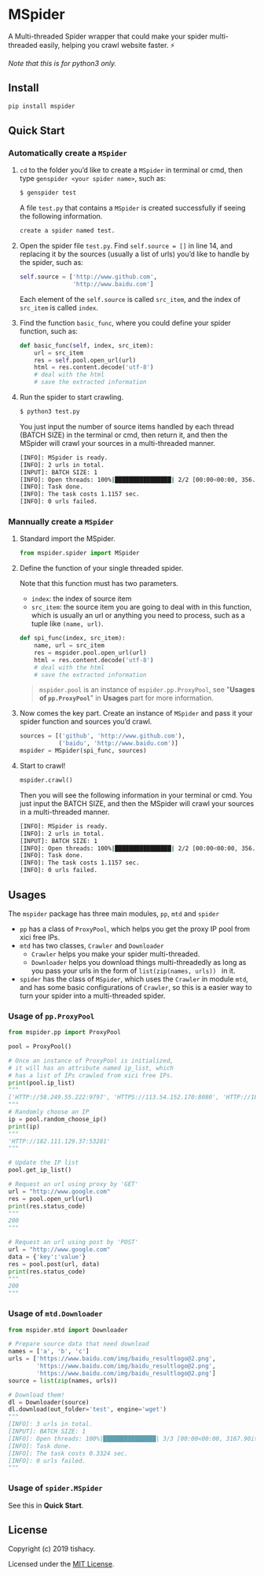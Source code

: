 # MSpider

A Multi-threaded Spider wrapper that could make your spider multi-threaded easily, helping you crawl website faster. :zap:

*Note that this is for python3 only.*

## Install

```bash
pip install mspider
```

## Quick Start

### Automatically create a `MSpider` 

1. `cd` to the folder you’d like to create a `MSpider` in terminal or cmd, then type `genspider <your spider name>`, such as:

   ```bash
   $ genspider test
   ```

   A file `test.py` that contains a `MSpider` is created successfully if seeing the following information.

   ```bash
   create a spider named test.
   ```

2. Open the spider file `test.py`. Find `self.source = []` in line 14, and replacing it by the sources (usually a list of urls) you’d like to handle by the spider, such as:

   ```python
   self.source = ['http://www.github.com',
                  'http://www.baidu.com']
   ```

   Each element of the `self.source` is called `src_item`, and the index of `src_item` is called `index`.

3. Find the function `basic_func`, where you could define your spider function, such as:

   ```python
   def basic_func(self, index, src_item):
       url = src_item
       res = self.pool.open_url(url)
       html = res.content.decode('utf-8')
       # deal with the html
       # save the extracted information
   ```

4. Run the spider to start crawling.

   ```bash
   $ python3 test.py
   ```

   You just input the number of source items handled by each thread (BATCH SIZE) in the terminal or cmd, then return it, and then the MSpider will crawl your sources in a multi-threaded manner.

   ```bash
   [INFO]: MSpider is ready.
   [INFO]: 2 urls in total.
   [INPUT]: BATCH SIZE: 1
   [INFO]: Open threads: 100%|████████████████| 2/2 [00:00<00:00, 356.36it/s]
   [INFO]: Task done.
   [INFO]: The task costs 1.1157 sec.
   [INFO]: 0 urls failed.
   ```

### Mannually create a `MSpider`

1. Standard import the MSpider.

   ```python
   from mspider.spider import MSpider
   ```

2. Define the function of your single threaded spider.

   Note that this function must has two parameters.

   - `index`: the index of source item
   - `src_item`: the source item you are going to deal with in this function, which is usually an url or anything you need to process, such as a tuple like `(name, url)`.

   ```python
   def spi_func(index, src_item):
       name, url = src_item
       res = mspider.pool.open_url(url)
       html = res.content.decode('utf-8')
       # deal with the html
       # save the extracted information
   ```

   > `mspider.pool` is an instance of `mspider.pp.ProxyPool`, see "**Usages of `pp.ProxyPool`**"  in **Usages** part for more information.

3. Now comes the key part. Create an instance of `MSpider` and pass it your spider function and sources you’d crawl.

   ```python
   sources = [('github', 'http://www.github.com'),
              ('baidu', 'http://www.baidu.com')]
   mspider = MSpider(spi_func, sources)
   ```

4. Start to crawl!

   ```python
   mspider.crawl()
   ```

   Then you will see the following information in your terminal or cmd. You just input the BATCH SIZE, and then the MSpider will crawl your sources in a multi-threaded manner.

   ```bash
   [INFO]: MSpider is ready.
   [INFO]: 2 urls in total.
   [INPUT]: BATCH SIZE: 1
   [INFO]: Open threads: 100%|████████████████| 2/2 [00:00<00:00, 356.36it/s]
   [INFO]: Task done.
   [INFO]: The task costs 1.1157 sec.
   [INFO]: 0 urls failed.
   ```

## Usages

The `mspider` package has three main modules, `pp`, `mtd` and `spider`

- `pp`  has a class of `ProxyPool`, which helps you get the proxy IP pool from xici free IPs.
- `mtd` has two classes, `Crawler` and `Downloader`
  - `Crawler` helps you make your spider multi-threaded.
  - `Downloader` helps you download things multi-threadedly as long as you pass your urls in the form of `list(zip(names, urls)) ` in it.
- `spider` has the class of `MSpider`, which uses the `Crawler` in module `mtd`, and has some basic configurations of `Crawler`, so this is a easier way to turn your spider into a multi-threaded spider.

### Usage of `pp.ProxyPool`

```python
from mspider.pp import ProxyPool

pool = ProxyPool()

# Once an instance of ProxyPool is initialized,
# it will has an attribute named ip_list, which
# has a list of IPs crawled from xici free IPs.
print(pool.ip_list)
"""
['HTTP://58.249.55.222:9797', 'HTTPS://113.54.152.170:8080', 'HTTP://180.140.191.233:36820', 'HTTP://163.125.69.145:8888', 'HTTP://14.115.107.83:808', 'HTTP://182.111.129.37:53281', 'HTTPS://202.112.237.102:3128', 'HTTPS://163.125.252.109:9797', ... , 'HTTPS://120.24.43.177:8080', 'HTTP://113.116.144.124:9000', 'HTTP://114.249.118.17:9000']
"""
# Randomly choose an IP
ip = pool.random_choose_ip()
print(ip)
"""
'HTTP://182.111.129.37:53281'
"""

# Update the IP list
pool.get_ip_list()

# Request an url using proxy by 'GET'
url = "http://www.google.com"
res = pool.open_url(url)
print(res.status_code)
"""
200
"""

# Request an url using post by 'POST'
url = "http://www.google.com"
data = {'key':'value'}
res = pool.post(url, data)
print(res.status_code)
"""
200
"""
```

### Usage of `mtd.Downloader`

```python
from mspider.mtd import Downloader

# Prepare source data that need download
names = ['a', 'b', 'c']
urls = ['https://www.baidu.com/img/baidu_resultlogo@2.png',
        'https://www.baidu.com/img/baidu_resultlogo@2.png',
        'https://www.baidu.com/img/baidu_resultlogo@2.png']
source = list(zip(names, urls))

# Download them!
dl = Downloader(source)
dl.download(out_folder='test', engine='wget')
"""
[INFO]: 3 urls in total.
[INPUT]: BATCH SIZE: 1
[INFO]: Open threads: 100%|███████████████| 3/3 [00:00<00:00, 3167.90it/s]
[INFO]: Task done.
[INFO]: The task costs 0.3324 sec.
[INFO]: 0 urls failed.
"""
```

### Usage of `spider.MSpider`

See this in  **Quick Start**.

## License

Copyright (c) 2019 tishacy.

Licensed under the [MIT License](https://github.com/Tishacy/LabTest/blob/master/LICENSE).


